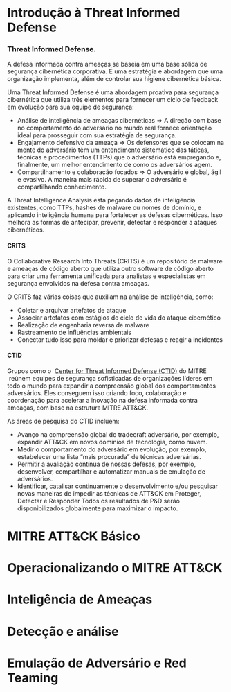 # Introdução à Threat Informed Defense

### Threat Informed Defense. 

A defesa informada contra ameaças se baseia em uma base sólida de segurança cibernética corporativa. É uma estratégia e abordagem que uma organização implementa, além de controlar sua higiene cibernética básica.

Uma Threat Informed Defense é uma abordagem proativa para segurança cibernética que utiliza três elementos para fornecer um ciclo de feedback em evolução para sua equipe de segurança: 

- Análise de inteligência de ameaças cibernéticas => A direção com base no comportamento do adversário no mundo real fornece orientação ideal para prosseguir com sua estratégia de segurança.
- Engajamento defensivo da ameaça => Os defensores que se colocam na mente do adversário têm um entendimento sistemático das táticas, técnicas e procedimentos (TTPs) que o adversário está empregando e, finalmente, um melhor entendimento de como os adversários agem.
- Compartilhamento e colaboração focados => O adversário é global, ágil e evasivo. A maneira mais rápida de superar o adversário é compartilhando conhecimento.

A Threat Intelligence Analysis está pegando dados de inteligência existentes, como TTPs, hashes de malware ou nomes de domínio, e aplicando inteligência humana para fortalecer as defesas cibernéticas. Isso melhora as formas de antecipar, prevenir, detectar e responder a ataques cibernéticos.

#### CRITS

O Collaborative Research Into Threats (CRITS) é um repositório de malware e ameaças de código aberto que utiliza outro software de código aberto para criar uma ferramenta unificada para analistas e especialistas em segurança envolvidos na defesa contra ameaças.

O CRITS faz várias coisas que auxiliam na análise de inteligência, como:

-   Coletar e arquivar artefatos de ataque
-   Associar artefatos com estágios do ciclo de vida do ataque cibernético
-   Realização de engenharia reversa de malware
-   Rastreamento de influências ambientais
-   Conectar tudo isso para moldar e priorizar defesas e reagir a incidentes

#### CTID

Grupos como o  [Center for Threat Informed Defense (CTID)](https://mitre-engenuity.org/center-for-threat-informed-defense/) do MITRE  reúnem equipes de segurança sofisticadas de organizações líderes em todo o mundo para expandir a compreensão global dos comportamentos adversários. Eles conseguem isso criando foco, colaboração e coordenação para acelerar a inovação na defesa informada contra ameaças, com base na estrutura MITRE ATT&CK.

As áreas de pesquisa do CTID incluem:  

- Avanço na compreensão global do tradecraft adversário, por exemplo, expandir ATT&CK em novos domínios de tecnologia, como nuvem.
- Medir o comportamento do adversário em evolução, por exemplo, estabelecer uma lista “mais procurada” de técnicas adversárias.
- Permitir a avaliação contínua de nossas defesas, por exemplo, desenvolver, compartilhar e automatizar manuais de emulação de adversários.
- Identificar, catalisar continuamente o desenvolvimento e/ou pesquisar novas maneiras de impedir as técnicas de ATT&CK em Proteger, Detectar e Responder Todos os resultados de P&D serão disponibilizados globalmente para maximizar o impacto.




# MITRE ATT&CK Básico



# Operacionalizando o MITRE ATT&CK

# Inteligência de Ameaças

# Detecção e análise

# Emulação de Adversário e Red Teaming